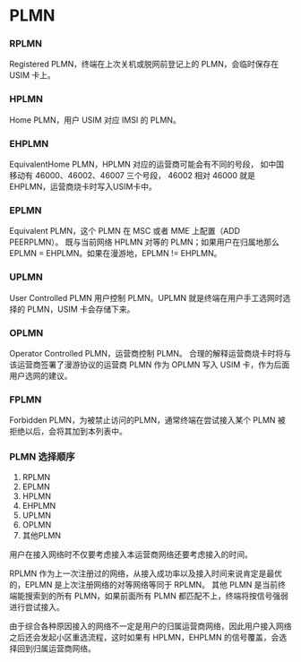 PLMN
===

### RPLMN

Registered PLMN，终端在上次关机或脱网前登记上的 PLMN，会临时保存在 USIM 卡上。

### HPLMN

Home PLMN，用户 USIM 对应 IMSI 的 PLMN。

### EHPLMN
EquivalentHome PLMN，HPLMN 对应的运营商可能会有不同的号段，
如中国移动有 46000、46002、46007 三个号段，
46002 相对 46000 就是 EHPLMN，运营商烧卡时写入USIM卡中。

### EPLMN

Equivalent PLMN，这个 PLMN 在 MSC 或者 MME 上配置（ADD PEERPLMN）。
既与当前网络 HPLMN 对等的 PLMN；如果用户在归属地那么 EPLMN = EHPLMN。如果在漫游地，EPLMN != EHPLMN。

### UPLMN
User Controlled PLMN 用户控制 PLMN。UPLMN 就是终端在用户手工选网时选择的 PLMN，USIM 卡会存储下来。

### OPLMN
Operator Controlled PLMN，运营商控制 PLMN。
合理的解释运营商烧卡时将与该运营商签署了漫游协议的运营商 PLMN 作为 OPLMN 写入 USIM 卡，作为后面用户选网的建议。

### FPLMN

Forbidden PLMN，为被禁止访问的PLMN，通常终端在尝试接入某个 PLMN 被拒绝以后，会将其加到本列表中。

### PLMN 选择顺序

1. RPLMN
2. EPLMN
3. HPLMN
4. EHPLMN
5. UPLMN
6. OPLMN
7. 其他PLMN

用户在接入网络时不仅要考虑接入本运营商网络还要考虑接入的时间。

RPLMN 作为上一次注册过的网络，从接入成功率以及接入时间来说肯定是最优的，EPLMN 是上次注册网络的对等网络等同于 RPLMN。
其他 PLMN 是当前终端能搜索到的所有 PLMN，如果前面所有 PLMN 都匹配不上，终端将按信号强弱进行尝试接入。

由于综合各种原因接入的网络不一定是用户的归属运营商网络，因此用户接入网络之后还会发起小区重选流程，这时如果有 HPLMN，EHPLMN 的信号覆盖，会选择回到归属运营商网络。
